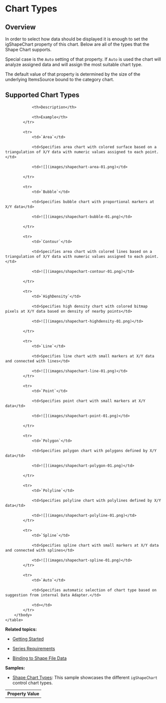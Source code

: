 ﻿<!--
|metadata|
{
    "fileName": "shapechart-chart-types",
    "controlName": "igShapeChart",
    "tags": ["API", "ShapeChart", "charttypes"]
}
|metadata|
-->

# Chart Types 

## Overview

In order to select how data should be displayed it is enough to set the igShapeChart property of this chart.
Below are all of the types that the Shape Chart supports.

Special case is the `Auto` setting of that property. If `Auto` is used the chart will analyze assigned data and will assign the most suitable chart type.

The default value of that property is determined by the size of the underlying ItemsSource bound to the category chart.   

## Supported Chart Types

<div class="document-table-container">
    <table class="table table-striped">
        <tbody>
            <tr>
                <th>Property Value</th>

                <th>Description</th>

                <th>Example</th>
            </tr>
            
            <tr>
                <td>`Area`</td>

                <td>Specifies area chart with colored surface based on a triangulation of X/Y data with numeric values assigned to each point.</td>

                <td>![](images/shapechart-area-01.png)</td>
               
            </tr>
            
            <tr>
                <td>`Bubble`</td>

                <td>Specifies bubble chart with proportional markers at X/Y data</td>

                <td>![](images/shapechart-bubble-01.png)</td>
               
            </tr>
            
            <tr>
                <td>`Contour`</td>

                <td>Specifies area chart with colored lines based on a triangulation of X/Y data with numeric values assigned to each point.</td>

                <td>![](images/shapechart-contour-01.png)</td>
               
            </tr>
            
            <tr>
                <td>`HighDensity`</td>

                <td>Specifies high density chart with colored bitmap pixels at X/Y data based on density of nearby points</td>

                <td>![](images/shapechart-highdensity-01.png)</td>
               
            </tr>
            
            <tr>
                <td>`Line`</td>

                <td>Specifies line chart with small markers at X/Y data and connected with lines</td>

                <td>![](images/shapechart-line-01.png)</td>
            </tr>
            
            <tr>
                <td>`Point`</td>

                <td>Specifies point chart with small markers at X/Y data</td>

                <td>![](images/shapechart-point-01.png)</td>
               
            </tr>
            
            <tr>
                <td>`Polygon`</td>

                <td>Specifies polygon chart with polygons defined by X/Y data</td>

                <td>![](images/shapechart-polygon-01.png)</td>
               
            </tr>
            
            <tr>
                <td>`Polyline`</td>

                <td>Specifies polyline chart with polylines defined by X/Y data</td>

                <td>![](images/shapechart-polyline-01.png)</td>
            </tr>
            
            <tr>
                <td>`Spline`</td>

                <td>Specifies spline chart with small markers at X/Y data and connected with splines</td>

                <td>![](images/shapechart-spline-01.png)</td>
            </tr>
            
            <tr>
                <td>`Auto`</td>
                
                <td>Specifies automatic selection of chart type based on suggestion from internal Data Adapter.</td>
                
                <td></td>
            </tr>
        </tbody>
    </table>
</div>




**Related topics:**

- [Getting Started](shapechart-getting-started-with-shapechart.html)

- [Series Requirements](shapechart-series-requirements.html)

- [Binding to Shape File Data](shapechart-binding-shapefile-data.html)

**Samples:**

- [Shape Chart Types](%%SamplesUrl%%/shape-charts/shape-chart-types):  This sample showcases the different `igShapeChart` control chart types.